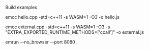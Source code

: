 Build examples

emcc hello.cpp -std=c++11 -s WASM=1 -O3 -o hello.js

emcc external.cpp -std=c++11 -s WASM=1 -O3 -s "EXTRA_EXPORTED_RUNTIME_METHODS=['ccall']" -o external.js

 emrun --no_browser --port 8080 .
